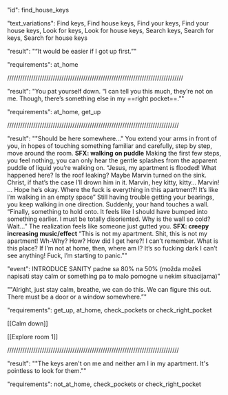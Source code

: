 "id": find_house_keys

"text_variations":
Find keys, Find house keys, Find your keys, Find your house keys, Look for keys, Look for house keys, Search keys, Search for keys, Search for house keys

"result":
"“It would be easier if I got up first.”"

"requirements": at_home

/////////////////////////////////////////////////////////////////////////////////

"result":
"You pat yourself down. “I can tell you this much, they’re not on me. Though, there’s something else in my ==right pocket==.”"

"requirements": at_home, get_up

///////////////////////////////////////////////////////////////////////////////

"result":
""Should be here somewhere..." You extend your arms in front of you, in hopes of touching something familiar and carefully, step by step, move around the room. **SFX: walking on puddle** Making the first few steps, you feel nothing, you can only hear the gentle splashes from the apparent puddle of liquid you’re walking on. “Jesus, my apartment is flooded! What happened here? Is the roof leaking? Maybe Marvin turned on the sink. Christ, if that’s the case I’ll drown him in it. Marvin, hey kitty, kitty… Marvin! … Hope he’s okay. Where the fuck is everything in this apartment?! It’s like I’m walking in an empty space” Still having trouble getting your bearings, you keep walking in one direction. Suddenly, your hand touches a wall. “Finally, something to hold onto. It feels like I should have bumped into something earlier. I must be totally disoriented. Why is the wall so cold? Wait…” The realization feels like someone just gutted you. **SFX: creepy increasing music/effect** “This is not my apartment. Shit, this is not my apartment! Wh-Why? How? How did I get here?! <grunts> I can’t remember. What is this place? If I’m not at home, then, where am I? It’s so fucking dark I can’t see anything! Fuck, I’m starting to panic.""

"event":
INTRODUCE SANITY padne sa 80% na 50% (možda možeš napisati stay calm or something pa to malo pomogne u nekim situacijama)"

""Alright, just stay calm, breathe, we can do this. We can figure this out. There must be a door or a window somewhere.”"

"requirements": get_up, at_home, check_pockets or check_right_pocket

[[Calm down]]

[[Explore room 1]]

///////////////////////////////////////////////////////////////////////////////

"result":
""The keys aren't on me and neither am I in my apartment. It's pointless to look for them.""

"requirements": not_at_home, check_pockets or check_right_pocket

